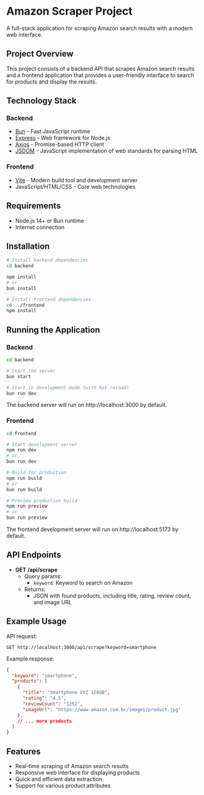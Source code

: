 # Amazon Scraper Project

A full-stack application for scraping Amazon search results with a modern web interface.

## Project Overview

This project consists of a backend API that scrapes Amazon search results and a frontend application that provides a user-friendly interface to search for products and display the results.

## Technology Stack

### Backend
- [Bun](https://bun.sh) - Fast JavaScript runtime
- [Express](https://expressjs.com) - Web framework for Node.js
- [Axios](https://axios-http.com) - Promise-based HTTP client
- [JSDOM](https://github.com/jsdom/jsdom) - JavaScript implementation of web standards for parsing HTML

### Frontend
- [Vite](https://vitejs.dev) - Modern build tool and development server
- JavaScript/HTML/CSS - Core web technologies

## Requirements

- Node.js 14+ or Bun runtime
- Internet connection

## Installation

```bash
# Install backend dependencies
cd backend

npm install
# or
bun install

# Install frontend dependencies
cd ../frontend
npm install
```

## Running the Application

### Backend

```bash
cd backend

# Start the server
bun start

# Start in development mode (with hot reload)
bun run dev
```

The backend server will run on http://localhost:3000 by default.

### Frontend

```bash
cd frontend

# Start development server
npm run dev
# or
bun run dev

# Build for production
npm run build
# or
bun run build

# Preview production build
npm run preview
# or
bun run preview
```

The frontend development server will run on http://localhost:5173 by default.

## API Endpoints

- **GET /api/scrape**
  - Query params:
    - `keyword`: Keyword to search on Amazon
  - Returns:
    - JSON with found products, including title, rating, review count, and image URL

## Example Usage

API request:
```
GET http://localhost:3000/api/scrape?keyword=smartphone
```

Example response:
```json
{
  "keyword": "smartphone",
  "products": [
    {
      "title": "Smartphone XYZ 128GB",
      "rating": "4.5",
      "reviewCount": "1252",
      "imageUrl": "https://www.amazon.com.br/images/product.jpg"
    },
    // ... more products
  ]
}
```

## Features

- Real-time scraping of Amazon search results
- Responsive web interface for displaying products
- Quick and efficient data extraction
- Support for various product attributes
